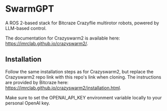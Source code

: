 # SwarmGPT
A ROS 2-based stack for Bitcraze Crazyflie multirotor robots, powered by LLM-based control.

The documentation for Crazyswarm2 is available here: https://imrclab.github.io/crazyswarm2/.

## Installation

Follow the same installation steps as for Crazyswarm2, but replace the Crazyswarm2 repo link with this repo's link when cloning. The instructions are provided by Bitcraze here: https://imrclab.github.io/crazyswarm2/installation.html.

Make sure to set the OPENAI_API_KEY environment variable locally to your personal OpenAI key.
